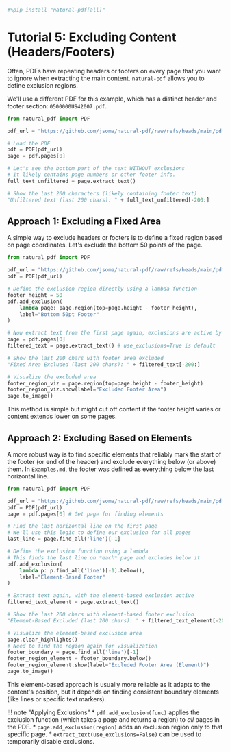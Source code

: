 ```python {"tags": ["remove-for-docs"]}
#%pip install "natural-pdf[all]"
```

# Tutorial 5: Excluding Content (Headers/Footers)

Often, PDFs have repeating headers or footers on every page that you want to ignore when extracting the main content. `natural-pdf` allows you to define exclusion regions.

We'll use a different PDF for this example, which has a distinct header and footer section: `0500000US42007.pdf`.

```python
from natural_pdf import PDF

pdf_url = "https://github.com/jsoma/natural-pdf/raw/refs/heads/main/pdfs/0500000US42007.pdf"

# Load the PDF
pdf = PDF(pdf_url)
page = pdf.pages[0]

# Let's see the bottom part of the text WITHOUT exclusions
# It likely contains page numbers or other footer info.
full_text_unfiltered = page.extract_text()

# Show the last 200 characters (likely containing footer text)
"Unfiltered text (last 200 chars): " + full_text_unfiltered[-200:]
```

## Approach 1: Excluding a Fixed Area

A simple way to exclude headers or footers is to define a fixed region based on page coordinates. Let's exclude the bottom 50 points of the page.

```python
from natural_pdf import PDF

pdf_url = "https://github.com/jsoma/natural-pdf/raw/refs/heads/main/pdfs/0500000US42007.pdf"
pdf = PDF(pdf_url)

# Define the exclusion region directly using a lambda function
footer_height = 50
pdf.add_exclusion(
    lambda page: page.region(top=page.height - footer_height),
    label="Bottom 50pt Footer"
)

# Now extract text from the first page again, exclusions are active by default
page = pdf.pages[0]
filtered_text = page.extract_text() # use_exclusions=True is default

# Show the last 200 chars with footer area excluded
"Fixed Area Excluded (last 200 chars): " + filtered_text[-200:]

# Visualize the excluded area
footer_region_viz = page.region(top=page.height - footer_height)
footer_region_viz.show(label="Excluded Footer Area")
page.to_image()
```

This method is simple but might cut off content if the footer height varies or content extends lower on some pages.

## Approach 2: Excluding Based on Elements

A more robust way is to find specific elements that reliably mark the start of the footer (or end of the header) and exclude everything below (or above) them. In `Examples.md`, the footer was defined as everything below the last horizontal line.

```python
from natural_pdf import PDF

pdf_url = "https://github.com/jsoma/natural-pdf/raw/refs/heads/main/pdfs/0500000US42007.pdf"
pdf = PDF(pdf_url)
page = pdf.pages[0] # Get page for finding elements

# Find the last horizontal line on the first page
# We'll use this logic to define our exclusion for all pages
last_line = page.find_all('line')[-1]

# Define the exclusion function using a lambda
# This finds the last line on *each* page and excludes below it
pdf.add_exclusion(
    lambda p: p.find_all('line')[-1].below(),
    label="Element-Based Footer"
)

# Extract text again, with the element-based exclusion active
filtered_text_element = page.extract_text()

# Show the last 200 chars with element-based footer exclusion
"Element-Based Excluded (last 200 chars): " + filtered_text_element[-200:]

# Visualize the element-based exclusion area
page.clear_highlights()
# Need to find the region again for visualization
footer_boundary = page.find_all('line')[-1]
footer_region_element = footer_boundary.below()
footer_region_element.show(label="Excluded Footer Area (Element)")
page.to_image()
```

This element-based approach is usually more reliable as it adapts to the content's position, but it depends on finding consistent boundary elements (like lines or specific text markers).

!!! note "Applying Exclusions"
    *   `pdf.add_exclusion(func)` applies the exclusion function (which takes a page and returns a region) to *all* pages in the PDF.
    *   `page.add_exclusion(region)` adds an exclusion region only to that specific page.
    *   `extract_text(use_exclusions=False)` can be used to temporarily disable exclusions. 